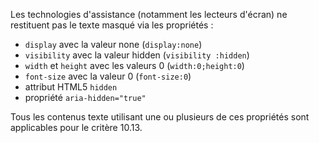 Les technologies d'assistance (notamment les lecteurs d'écran) ne restituent pas le texte masqué via les propriétés :

*   `display` avec la valeur none (`display:none`)
*   `visibility` avec la valeur hidden (`visibility :hidden`)
*   `width` et `height` avec les valeurs 0 (`width:0;height:0`)
*   `font-size` avec la valeur 0 (`font-size:0`)
*   attribut HTML5 `hidden`
*   propriété `aria-hidden="true"`

Tous les contenus texte utilisant une ou plusieurs de ces propriétés sont applicables pour le critère 10.13.
